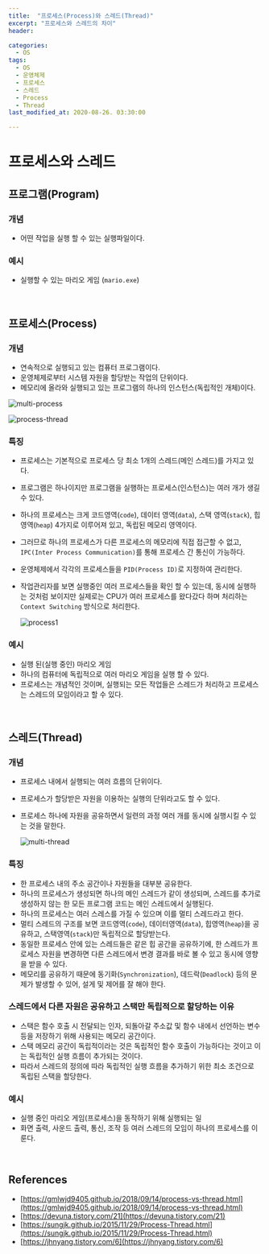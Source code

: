 ```yaml
---
title:  "프로세스(Process)와 스레드(Thread)"
excerpt: "프로세스와 스레드의 차이"
header:

categories:
  - OS
tags:
  - OS
  - 운영체제
  - 프로세스
  - 스레드
  - Process
  - Thread
last_modified_at: 2020-08-26. 03:30:00

---
```


# 프로세스와 스레드

## 프로그램(Program)

### 개념

- 어떤 작업을 실행 할 수 있는 실행파일이다.

### 예시

- 실행할 수 있는 마리오 게임 (`mario.exe`)

<br>

## 프로세스(Process)

### 개념

- 연속적으로 실행되고 있는 컴퓨터 프로그램이다. 
- 운영체제로부터 시스템 자원을 할당받는 작업의 단위이다.
- 메모리에 올라와 실행되고 있는 프로그램의 하나의 인스턴스(독립적인 개체)이다.

![multi-process](https://user-images.githubusercontent.com/58318041/91200860-af191f00-e73a-11ea-8e32-1c53cd1b01d2.png)

![process-thread](https://user-images.githubusercontent.com/58318041/91199153-6eb8a180-e738-11ea-9a02-4bce1453b0da.png)

### 특징

- 프로세스는 기본적으로 프로세스 당 최소 1개의 스레드(메인 스레드)를 가지고 있다.

- 프로그램은 하나이지만 프로그램을 실행하는 프로세스(인스턴스)는 여러 개가 생길 수 있다.

- 하나의 프로세스는 크게 코드영역(`code`), 데이터 영역(`data`), 스택 영역(`stack`), 힙 영역(`heap`) 4가지로 이루어져 있고, 독립된 메모리 영역이다.

- 그러므로 하나의 프로세스가 다른 프로세스의 메모리에 직접 접근할 수 없고, `IPC(Inter Process Communication)`를 통해 프로세스 간 통신이 가능하다.

- 운영체제에서 각각의 프로세스들을 `PID(Process ID)`로 지정하여 관리한다.

- 작업관리자를 보면 실행중인 여러 프로세스들을 확인 할 수 있는데, 동시에 실행하는 것처럼 보이지만 실제로는 CPU가 여러 프로세스를 왔다갔다 하며 처리하는 `Context Switching` 방식으로 처리한다.

  ![process1](https://user-images.githubusercontent.com/58318041/91199022-49c42e80-e738-11ea-96a5-dd38f829849c.png)

### 예시

- 실행 된(실행 중인) 마리오 게임
- 하나의 컴퓨터에 독립적으로 여러 마리오 게임을 실행 할 수 있다.
- 프로세스는 개념적인 것이며, 실행되는 모든 작업들은 스레드가 처리하고 프로세스는 스레드의 모임이라고 할 수 있다.

<br>

## 스레드(Thread)

### 개념

- 프로세스 내에서 실행되는 여러 흐름의 단위이다.

- 프로세스가 할당받은 자원을 이용하는 실행의 단위라고도 할 수 있다.

- 프로세스 하나에 자원을 공유하면서 일련의 과정 여러 개를 동시에 실행시킬 수 있는 것을 말한다.

  ![multi-thread](https://user-images.githubusercontent.com/58318041/91200685-6a8d8380-e73a-11ea-9a2b-f67d688e7e52.png)

### 특징

- 한 프로세스 내의 주소 공간이나 자원들을 대부분 공유한다.
- 하나의 프로세스가 생성되면 하나의 메인 스레드가 같이 생성되며, 스레드를 추가로 생성하지 않는 한 모든 프로그램 코드는 메인 스레드에서 실행된다.
- 하나의 프로세스는 여러 스레스를 가질 수 있으며 이를 멀티 스레드라고 한다.
- 멀티 스레드의 구조를 보면 코드영역(`code`), 데이터영역(`data`), 힙영역(`heap`)을 공유하고, 스택영역(`stack`)만 독립적으로 할당받는다.
- 동일한 프로세스 안에 있는 스레드들은 같은 힙 공간을 공유하기에, 한 스레드가 프로세스 자원을 변경하면 다른 스레드에서 변경 결과를 바로 볼 수 있고 동시에 영향을 받을 수 있다.
- 메모리를 공유하기 때문에 동기화(`Synchronization`), 데드락(`Deadlock`) 등의 문제가 발생할 수 있어, 설게 및 제어를 잘 해야 한다.

### 스레드에서 다른 자원은 공유하고 스택만 독립적으로 할당하는 이유

- 스택은 함수 호출 시 전달되는 인자, 되돌아갈 주소값 및 함수 내에서 선언하는 변수 등을 저장하기 위해 사용되는 메모리 공간이다.
- 스택 메모리 공간이 독립적이라는 것은 독립적인 함수 호출이 가능하다는 것이고 이는 독립적인 실행 흐름이 추가되는 것이다.
- 따라서 스레드의 정의에 따라 독립적인 실행 흐름을 추가하기 위한 최소 조건으로 독립된 스택을 할당한다.

### 예시

- 실행 중인 마리오 게임(프로세스)을 동작하기 위해 실행되는 일
- 화면 출력, 사운드 출력, 통신, 조작 등 여러 스레드의 모임이 하나의 프로세스를 이룬다.

<br>

## References

- [https://gmlwjd9405.github.io/2018/09/14/process-vs-thread.html](https://gmlwjd9405.github.io/2018/09/14/process-vs-thread.html)
- [https://devuna.tistory.com/21](https://devuna.tistory.com/21)
- [https://sungjk.github.io/2015/11/29/Process-Thread.html](https://sungjk.github.io/2015/11/29/Process-Thread.html)
- [https://jhnyang.tistory.com/6](https://jhnyang.tistory.com/6)

